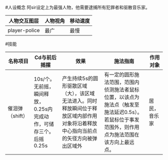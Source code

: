#人设概念
阿sir设定上为最强人物，他需要逮捕所有犯罪者和驱散音乐家。

|人物交互图层|人物视角|移动速度|
|----------|-----|----|
|player-police|最广|最慢|

#技能

|名称项目|Cd与前后摇摆|效果|施法指南|作用对象|
|---|---|---|---|---|
|催泪弹（shift）|10s/个。无前摇，瞬间释放，0.25s内完成动作，可储存三个。后摇0.25s|产生持续5s的圆形驱散区域（大），该区域无法进入。同时释放瞬间位于释放区域内部作用对象将沿着释放中心指向当前点的矢径方向被弹出区域外|有一定的圆形施法范围，范围内侦测施法者鼠标位置，以该点为施法点（触发至施法延迟0.5s）。若鼠标位于事发范围外，则作用点为施法范围在该方向上最远点。|居民，音乐家|



